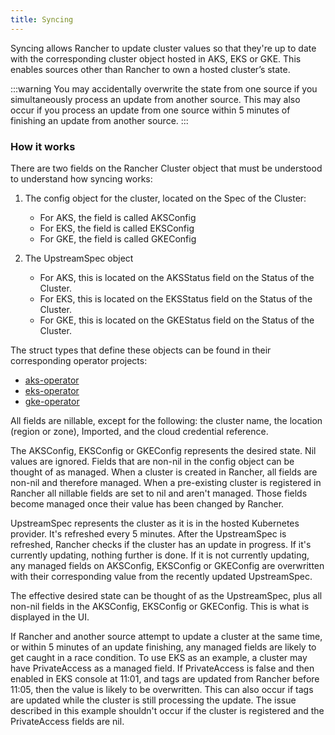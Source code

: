 ```yaml
---
title: Syncing
---
```


<head>
  <link rel="canonical" href="https://ranchermanager.docs.rancher.com//reference-guides/cluster-configuration/rancher-server-configuration/sync-clusters"/>
</head>

Syncing allows Rancher to update cluster values so that they're up to date with the corresponding cluster object hosted in AKS, EKS or GKE. This enables sources other than Rancher to own a hosted cluster’s state.

:::warning
You may accidentally overwrite the state from one source if you simultaneously process an update from another source. This may also occur if you process an update from one source within 5 minutes of finishing an update from another source.
:::

### How it works

There are two fields on the Rancher Cluster object that must be understood to understand how syncing works:

1. The config object for the cluster, located on the Spec of the Cluster:

   * For AKS, the field is called AKSConfig
   * For EKS, the field is called EKSConfig
   * For GKE, the field is called GKEConfig

2. The UpstreamSpec object

   * For AKS, this is located on the AKSStatus field on the Status of the Cluster.
   * For EKS, this is located on the EKSStatus field on the Status of the Cluster.
   * For GKE, this is located on the GKEStatus field on the Status of the Cluster.

The struct types that define these objects can be found in their corresponding operator projects:

  * [aks-operator](https://github.com/rancher/aks-operator/blob/master/pkg/apis/aks.cattle.io/v1/types.go)
  * [eks-operator](https://github.com/rancher/eks-operator/blob/master/pkg/apis/eks.cattle.io/v1/types.go)
  * [gke-operator](https://github.com/rancher/gke-operator/blob/master/pkg/apis/gke.cattle.io/v1/types.go)

All fields  are nillable, except for the following: the cluster name, the location (region or zone), Imported, and the cloud credential reference.

The AKSConfig, EKSConfig or GKEConfig represents the desired state. Nil values are ignored. Fields that are non-nil in the config object can be thought of as managed. When a cluster is created in Rancher, all fields are non-nil and therefore managed. When a pre-existing cluster is registered in Rancher all nillable fields are set to nil and aren't managed. Those fields become managed once their value has been changed by Rancher.

UpstreamSpec represents the cluster as it is in the hosted Kubernetes provider. It's refreshed every 5 minutes. After the UpstreamSpec is refreshed, Rancher checks if the cluster has an update in progress. If it's currently updating, nothing further is done. If it is not currently updating, any managed fields on AKSConfig, EKSConfig or GKEConfig are overwritten with their corresponding value from the recently updated UpstreamSpec.

The effective desired state can be thought of as the UpstreamSpec, plus all non-nil fields in the AKSConfig, EKSConfig or GKEConfig. This is what is displayed in the UI.

If Rancher and another source attempt to update a cluster at the same time, or within 5 minutes of an update finishing, any managed fields are likely to get caught in a race condition. To use EKS as an example, a cluster may have PrivateAccess as a managed field. If PrivateAccess is false and then enabled in EKS console at 11:01, and tags are updated from Rancher before 11:05, then the value is likely to be overwritten. This can also occur if tags are updated while the cluster is still processing the update. The issue described in this example shouldn't occur if the cluster is registered and the PrivateAccess fields are nil.

